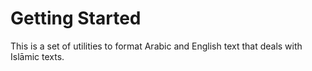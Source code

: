 <!-- prettier-ignore -->
# Getting Started

This is a set of utilities to format Arabic and English text that deals with Islāmic texts.